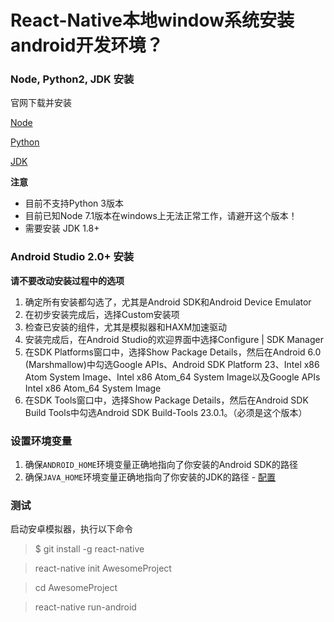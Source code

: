 # React-Native本地window系统安装android开发环境？

### Node, Python2, JDK 安装

官网下载并安装

[Node](https://nodejs.org/en/)

[Python](https://www.python.org/downloads/)

[JDK](http://www.oracle.com/technetwork/java/javase/downloads/index.html)

**注意**
- 目前不支持Python 3版本
- 目前已知Node 7.1版本在windows上无法正常工作，请避开这个版本！
- 需要安装 JDK 1.8+

### Android Studio 2.0+ 安装

**请不要改动安装过程中的选项**
1. 确定所有安装都勾选了，尤其是Android SDK和Android Device Emulator
2. 在初步安装完成后，选择Custom安装项
3. 检查已安装的组件，尤其是模拟器和HAXM加速驱动
4. 安装完成后，在Android Studio的欢迎界面中选择Configure | SDK Manager
5. 在SDK Platforms窗口中，选择Show Package Details，然后在Android 6.0 (Marshmallow)中勾选Google APIs、Android SDK Platform 23、Intel x86 Atom System Image、Intel x86 Atom_64 System Image以及Google APIs Intel x86 Atom_64 System Image
6. 在SDK Tools窗口中，选择Show Package Details，然后在Android SDK Build Tools中勾选Android SDK Build-Tools 23.0.1。（必须是这个版本）


### 设置环境变量

1. 确保`ANDROID_HOME`环境变量正确地指向了你安装的Android SDK的路径
2. 确保`JAVA_HOME`环境变量正确地指向了你安装的JDK的路径 - [配置](https://jingyan.baidu.com/article/6dad5075d1dc40a123e36ea3.html)

### 测试

启动安卓模拟器，执行以下命令

> $ git install -g react-native

> react-native init AwesomeProject

> cd AwesomeProject

> react-native run-android